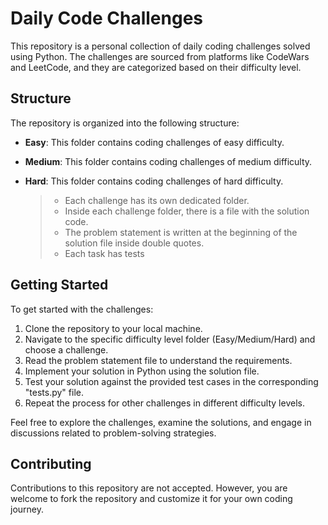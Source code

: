 
# Daily Code Challenges

This repository is a personal collection of daily coding challenges solved using Python. The challenges are sourced from platforms like CodeWars and LeetCode, and they are categorized based on their difficulty level.

## Structure

The repository is organized into the following structure:

- **Easy**: This folder contains coding challenges of easy difficulty.
 
- **Medium**: This folder contains coding challenges of medium difficulty.
 
- **Hard**: This folder contains coding challenges of hard difficulty.

  > - Each challenge has its own dedicated folder. 
  > - Inside each challenge folder, there is a file with the solution code.
  > - The problem statement is written at the beginning of the solution file inside double quotes.
  > - Each task has tests 

## Getting Started

To get started with the challenges:

1. Clone the repository to your local machine.
2. Navigate to the specific difficulty level folder (Easy/Medium/Hard) and choose a challenge.
3. Read the problem statement file to understand the requirements.
4. Implement your solution in Python using the solution file.
5. Test your solution against the provided test cases in the corresponding "tests.py" file.
6. Repeat the process for other challenges in different difficulty levels.

Feel free to explore the challenges, examine the solutions, and engage in discussions related to problem-solving strategies.

## Contributing

Contributions to this repository are not accepted. However, you are welcome to fork the repository and customize it for your own coding journey.
